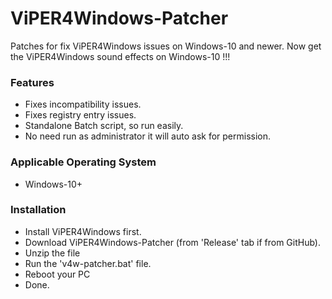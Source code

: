 # ViPER4Windows-Patcher
Patches for fix ViPER4Windows issues on Windows-10 and newer.
Now get the ViPER4Windows sound effects on Windows-10 !!!

### Features
* Fixes incompatibility issues.
* Fixes registry entry issues.
* Standalone Batch script, so run easily.
* No need run as administrator it will auto ask for permission.

### Applicable Operating System
* Windows-10+

### Installation
* Install ViPER4Windows first.
* Download ViPER4Windows-Patcher (from 'Release' tab if from GitHub).
* Unzip the file
* Run the 'v4w-patcher.bat' file.
* Reboot your PC
* Done.
